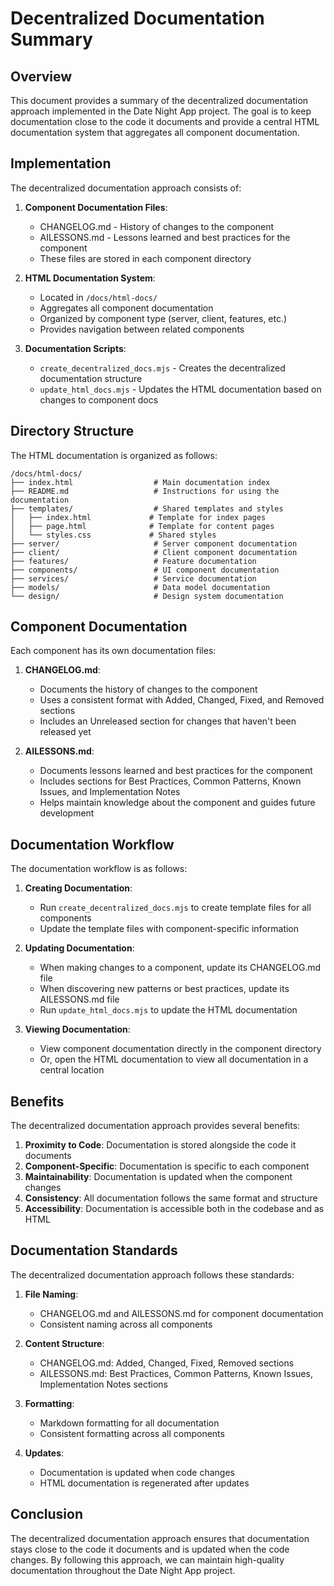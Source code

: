 # Decentralized Documentation Summary

## Overview

This document provides a summary of the decentralized documentation approach implemented in the Date Night App project. The goal is to keep documentation close to the code it documents and provide a central HTML documentation system that aggregates all component documentation.

## Implementation

The decentralized documentation approach consists of:

1. **Component Documentation Files**:

   - CHANGELOG.md - History of changes to the component
   - AILESSONS.md - Lessons learned and best practices for the component
   - These files are stored in each component directory

2. **HTML Documentation System**:

   - Located in `/docs/html-docs/`
   - Aggregates all component documentation
   - Organized by component type (server, client, features, etc.)
   - Provides navigation between related components

3. **Documentation Scripts**:
   - `create_decentralized_docs.mjs` - Creates the decentralized documentation structure
   - `update_html_docs.mjs` - Updates the HTML documentation based on changes to component docs

## Directory Structure

The HTML documentation is organized as follows:

```
/docs/html-docs/
├── index.html                  # Main documentation index
├── README.md                   # Instructions for using the documentation
├── templates/                  # Shared templates and styles
│   ├── index.html             # Template for index pages
│   ├── page.html              # Template for content pages
│   └── styles.css             # Shared styles
├── server/                     # Server component documentation
├── client/                     # Client component documentation
├── features/                   # Feature documentation
├── components/                 # UI component documentation
├── services/                   # Service documentation
├── models/                     # Data model documentation
└── design/                     # Design system documentation
```

## Component Documentation

Each component has its own documentation files:

1. **CHANGELOG.md**:

   - Documents the history of changes to the component
   - Uses a consistent format with Added, Changed, Fixed, and Removed sections
   - Includes an Unreleased section for changes that haven't been released yet

2. **AILESSONS.md**:
   - Documents lessons learned and best practices for the component
   - Includes sections for Best Practices, Common Patterns, Known Issues, and Implementation Notes
   - Helps maintain knowledge about the component and guides future development

## Documentation Workflow

The documentation workflow is as follows:

1. **Creating Documentation**:

   - Run `create_decentralized_docs.mjs` to create template files for all components
   - Update the template files with component-specific information

2. **Updating Documentation**:

   - When making changes to a component, update its CHANGELOG.md file
   - When discovering new patterns or best practices, update its AILESSONS.md file
   - Run `update_html_docs.mjs` to update the HTML documentation

3. **Viewing Documentation**:
   - View component documentation directly in the component directory
   - Or, open the HTML documentation to view all documentation in a central location

## Benefits

The decentralized documentation approach provides several benefits:

1. **Proximity to Code**: Documentation is stored alongside the code it documents
2. **Component-Specific**: Documentation is specific to each component
3. **Maintainability**: Documentation is updated when the component changes
4. **Consistency**: All documentation follows the same format and structure
5. **Accessibility**: Documentation is accessible both in the codebase and as HTML

## Documentation Standards

The decentralized documentation approach follows these standards:

1. **File Naming**:

   - CHANGELOG.md and AILESSONS.md for component documentation
   - Consistent naming across all components

2. **Content Structure**:

   - CHANGELOG.md: Added, Changed, Fixed, Removed sections
   - AILESSONS.md: Best Practices, Common Patterns, Known Issues, Implementation Notes sections

3. **Formatting**:

   - Markdown formatting for all documentation
   - Consistent formatting across all components

4. **Updates**:
   - Documentation is updated when code changes
   - HTML documentation is regenerated after updates

## Conclusion

The decentralized documentation approach ensures that documentation stays close to the code it documents and is updated when the code changes. By following this approach, we can maintain high-quality documentation throughout the Date Night App project.
